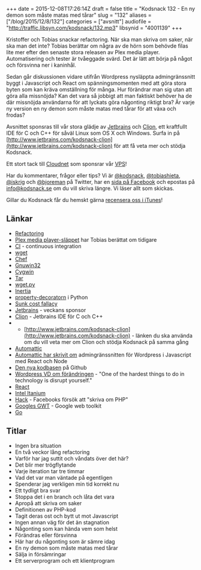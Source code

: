 +++
date = 2015-12-08T17:26:14Z
draft = false
title = "Kodsnack 132 - En ny demon som måste matas med tårar"
slug = "132"
aliases = ["/blog/2015/12/8/132"]
categories = ["avsnitt"]
audiofile = "http://traffic.libsyn.com/kodsnack/132.mp3"
libsynid = "4001139"
+++

Kristoffer och Tobias snackar refactoring. När ska man skriva om saker, när ska man det inte? Tobias berättar om några av de hörn som behövde filas lite mer efter den senaste stora releasen av Plex media player. Automatisering och tester är tvåeggade svärd. Det är lätt att börja på något och försvinna ner i kaninhål.

Sedan går diskussionen vidare utifrån Wordpress nysläppta admingränssnitt byggt i Javascript och React om spänningsmomenten med att göra stora byten som kan kräva omställning för många. Hur förändrar man sig utan att göra alla missnöjda? Kan det vara så jobbigt att man faktiskt behöver ha de där missnöjda användarna för att lyckats göra någonting riktigt bra? Är varje ny version en ny demon som måste matas med tårar för att växa och frodas?

Avsnittet sponsras till vår stora glädje av [Jetbrains](http://www.jetbrains.com) och [Clion](http://www.jetbrains.com/kodsnack-clion), ett kraftfullt IDE för C och C++ för såväl Linux som OS X och Windows. Surfa in på [http://www.jetbrains.com/kodsnack-clion](http://www.jetbrains.com/kodsnack-clion) för att få veta mer och stödja Kodsnack.

Ett stort tack till [Cloudnet](http://www.cloudnet.se) som sponsrar vår [VPS](http://en.wikipedia.org/wiki/Virtual_private_server)!

Har du kommentarer, frågor eller tips? Vi är [@kodsnack](https://www.twitter.com/kodsnack), [@tobiashieta](https://www.twitter.com/tobiashieta), [@iskrig](https://www.twitter.com/iskrig) och [@bjoreman](https://www.twitter.com/bjoreman) på Twitter, har en [sida på Facebook](https://www.facebook.com/kodsnack) och epostas på [info@kodsnack.se](mailto:info@kodsnack.se) om du vill skriva längre. Vi läser allt som skickas.

Gillar du Kodsnack får du hemskt gärna [recensera oss i iTunes](http://itunes.apple.com/se/podcast/kodsnack/id561631498?l=en)!

## Länkar ##
* [Refactoring](https://en.wikipedia.org/wiki/Code_refactoring)
* [Plex media player-släppet](http://kodsnack.se/125/) har Tobias berättat om tidigare
* [CI](https://en.wikipedia.org/wiki/Continuous_integration) - continuous integration 
* [wget](https://en.wikipedia.org/wiki/Wget)
* [Chef](https://en.wikipedia.org/wiki/Chef_%28software%29)
* [Gnuwin32](https://en.wikipedia.org/wiki/GnuWin32)
* [Cygwin](https://en.wikipedia.org/wiki/Cygwin)
* [Tar](https://en.wikipedia.org/wiki/Tar_%28computing%29)
* [wget.py](https://github.com/steveeJ/python-wget/blob/master/wget.py)
* [Inertia](https://en.wikipedia.org/wiki/Inertia)
* [property-decoratorn](http://stackoverflow.com/questions/17330160/how-does-the-property-decorator-work) i Python
* [Sunk cost fallacy](https://en.wikipedia.org/wiki/Sunk_costs#Loss_aversion_and_the_sunk_cost_fallacy)
* [Jetbrains](http://www.jetbrains.com) - veckans sponsor
* [Clion](http://www.jetbrains.com/kodsnack-clion) - Jetbrains IDE för C och C++
* * [http://www.jetbrains.com/kodsnack-clion](http://www.jetbrains.com/kodsnack-clion) - länken du ska använda om du vill veta mer om Clion och stödja Kodsnack på samma gång
* [Automattic](https://en.wikipedia.org/wiki/Automattic)
* [Automattic har skrivit om](https://developer.wordpress.com/2015/11/23/the-story-behind-the-new-wordpress-com/) admingränssnitten för Wordpress i Javascript med React och Node
* [Den nya kodbasen](https://github.com/Automattic/wp-calypso) på Github
* [Wordpress VD om förändringen](http://ma.tt/2015/11/dance-to-calypso/) - "One of the hardest things to do in technology is disrupt yourself."
* [React](https://facebook.github.io/react/index.html)
* [Intel Itanium](https://en.wikipedia.org/wiki/Itanium)
* [Hack](http://hacklang.org/) - Facebooks försök att "skriva om PHP"
* [Googles GWT](http://www.gwtproject.org/overview.html) - Google web toolkit
* [Go](https://golang.org/)

## Titlar ##
* Ingen bra situation
* En två veckor lång refactoring
* Varför har jag suttit och våndats över det här?
* Det blir mer trögflytande
* Varje iteration tar tre timmar
* Vad det var man väntade på egentligen
* Spenderar jag verkligen min tid korrekt nu
* Ett tydligt bra svar
* Stoppa det i en branch och låta det vara
* Apropå att skriva om saker
* Definitionen av PHP-kod
* Tagit deras ost och bytt ut mot Javascript
* Ingen annan väg för det än stagnation
* Någonting som kan hända vem som helst
* Förändras eller försvinna
* Här har du någonting som är sämre idag
* En ny demon som måste matas med tårar
* Sälja in försämringar
* Ett serverprogram och ett klientprogram